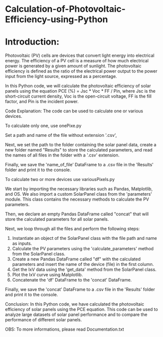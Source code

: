 # Calculation-of-Photovoltaic-Efficiency-using-Python

<h1>Introduction:</h1>
Photovoltaic (PV) cells are devices that convert light energy into electrical energy. The efficiency of a PV cell is a measure of how much electrical power is generated by a given amount of sunlight. The photovoltaic efficiency is defined as the ratio of the electrical power output to the power input from the light source, expressed as a percentage. 

In this Python code, we will calculate the photovoltaic efficiency of solar panels using the equation PCE (%) = Jsc * Voc * FF / Pin, where Jsc is the short-circuit current density, Voc is the open-circuit voltage, FF is the fill factor, and Pin is the incident power. 

Code Explanation:
The code can be used to calculate one or various devices.

To calculate only one, use onePixe.py

Set a path and name of the file without extension '.csv', 

Next, we set the path to the folder containing the solar panel data, create a new folder named "Results" to store the calculated parameters, and read the names of all files in the folder with a '.csv' extension. 

Finally, we save the 'name_of_file' DataFrame to a .csv file in the 'Results' folder and print it to the console.

To calculate two or more devices use variousPixels.py

We start by importing the necessary libraries such as Pandas, Matplotlib, and OS. We also import a custom SolarPanel class from the 'parameters' module. This class contains the necessary methods to calculate the PV parameters.

Then, we declare an empty Pandas DataFrame called "concat" that will store the calculated parameters for all solar panels.

Next, we loop through all the files and perform the following steps:
1. Instantiate an object of the SolarPanel class with the file path and name as inputs.
2. Calculate the PV parameters using the 'calculate_parameters' method from the SolarPanel class.
3. Create a new Pandas DataFrame called "df" with the calculated parameters and insert the name of the device (file) in the first column.
4. Get the IxV data using the 'get_data' method from the SolarPanel class.
5. Plot the IxV curve using Matplotlib.
6. Concatenate the 'df' DataFrame to the 'concat' DataFrame.

Finally, we save the 'concat' DataFrame to a .csv file in the 'Results' folder and print it to the console.

Conclusion:
In this Python code, we have calculated the photovoltaic efficiency of solar panels using the PCE equation. This code can be used to analyze large datasets of solar panel performance and to compare the performance of different solar panels.


OBS: To more informations, please read Documentation.txt
